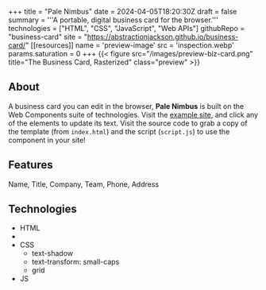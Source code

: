 +++
title = "Pale Nimbus"
date = 2024-04-05T18:20:30Z
draft = false
summary = '''A portable, digital business card for the browser.'''
technologies = ["HTML", "CSS", "JavaScript", "Web APIs"]
githubRepo = "business-card"
site = "https://abstractionjackson.github.io/business-card/"
[[resources]]
name = 'preview-image'
src = 'inspection.webp'
params.saturation = 0
+++
{{< figure src="/images/preview-biz-card.png" title="The Business Card, Rasterized" class="preview" >}}

## About
A business card you can edit in the browser, __Pale Nimbus__ is built on the Web Components suite of technologies. Visit the [example site](https://abstractionjackson.github.io/business-card), and click any of the elements to update its text. Visit the source code to grab a copy of the template (from `index.html`) and the script (`script.js`) to use the component in your site!
## Features
Name, Title, Company, Team, Phone, Address
## Technologies
- HTML
 - 
- CSS
    - text-shadow
    - text-transform: small-caps
    - grid
- JS
